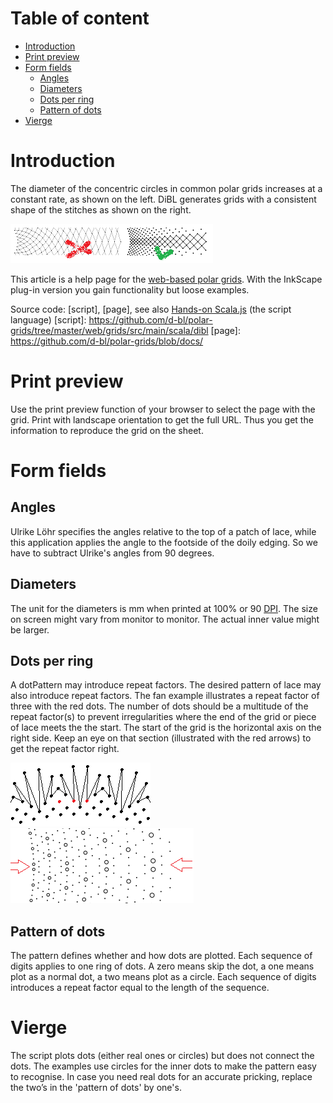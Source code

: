 # Table of content
* [Introduction](#introduction)
* [Print preview](#print-preview)
* [Form fields](#form-fields)
  * [Angles](#angles)
  * [Diameters](#diameters)
  * [Dots per ring](#dots-per-ring)
  * [Pattern of dots](#pattern-of-dots)
* [Vierge](#Vierge)


# Introduction

The diameter of the concentric circles in common polar grids increases at a constant rate, as shown on the left. DiBL generates grids with a consistent shape of the stitches as shown on the right.

![images/compared.png](images/compared.png)

This article is a help page for the [web-based polar grids](index).
With the InkScape plug-in version you gain functionality but loose examples.

Source code: [script], [page], see also [Hands-on Scala.js](https://lihaoyi.github.io/hands-on-scala-js/#GettingStarted) (the script language)
[script]: https://github.com/d-bl/polar-grids/tree/master/web/grids/src/main/scala/dibl
[page]: https://github.com/d-bl/polar-grids/blob/docs/


# Print preview

Use the print preview function of your browser to select the page with the grid. Print with landscape orientation to get the full URL. Thus you get the information to reproduce the grid on the sheet.


# Form fields

## Angles

Ulrike Löhr specifies the angles relative to the top of a patch of lace, while this application applies the angle to the footside of the doily edging. So we have to subtract Ulrike's angles from 90 degrees.


## Diameters

The unit for the diameters is mm when printed at 100% or 90 [DPI]. The size on screen might vary from monitor to monitor. The actual inner value might be larger.

[DPI]: https://en.wikipedia.org/wiki/Dots_per_inch


## Dots per ring

A dotPattern may introduce repeat factors. The desired pattern of lace may also introduce repeat factors. The fan example illustrates a repeat factor of three with the red dots. The number of dots should be a multitude of the repeat factor(s) to prevent irregularities where the end of the grid or piece of lace meets the the start. The start of the grid is the horizontal axis on the right side. Keep an eye on that section (illustrated with the red arrows) to get the repeat factor right.

![images/fan.png](images/fan.png)
![images/irregular.png](images/irregular.png)


## Pattern of dots

The pattern defines whether and how dots are plotted. Each sequence of digits applies to one ring of dots. A zero means skip the dot, a one means plot as a normal dot, a two means plot as a circle. Each sequence of digits introduces a repeat factor equal to the length of the sequence.

# Vierge

The script plots dots (either real ones or circles) but does not connect the dots. The examples use circles for the inner dots to make the pattern easy to recognise. In case you need real dots for an accurate pricking, replace the two’s in the 'pattern of dots' by one's.

